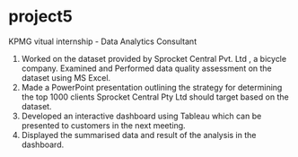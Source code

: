 # project5
KPMG vitual internship - Data Analytics Consultant 
1. Worked on the dataset provided by Sprocket Central Pvt. Ltd , a bicycle company. Examined and Performed data quality assessment on the dataset using MS Excel.
2. Made a PowerPoint presentation outlining the strategy for determining the top 1000 clients Sprocket Central Pty Ltd should target based on the dataset.
3. Developed an interactive dashboard using Tableau which can be presented to customers in the next meeting.
4. Displayed the summarised data and result of the analysis in the dashboard.
